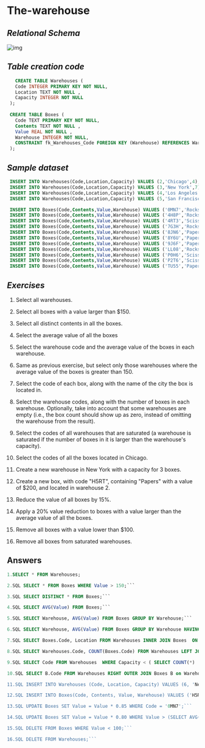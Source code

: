 # The-warehouse

## *Relational Schema*
![img](https://upload.wikimedia.org/wikipedia/commons/4/47/Sql_warehouse.png)

## *Table creation code*
```SQL 
   CREATE TABLE Warehouses (
   Code INTEGER PRIMARY KEY NOT NULL,
   Location TEXT NOT NULL ,
   Capacity INTEGER NOT NULL 
 );
 
 CREATE TABLE Boxes (
   Code TEXT PRIMARY KEY NOT NULL,
   Contents TEXT NOT NULL ,
   Value REAL NOT NULL ,
   Warehouse INTEGER NOT NULL, 
   CONSTRAINT fk_Warehouses_Code FOREIGN KEY (Warehouse) REFERENCES Warehouses(Code)
 );
 ```
## *Sample dataset*
```SQL INSERT INTO Warehouses(Code,Location,Capacity) VALUES (1,'Chicago',3);
 INSERT INTO Warehouses(Code,Location,Capacity) VALUES (2,'Chicago',4);
 INSERT INTO Warehouses(Code,Location,Capacity) VALUES (3,'New York',7);
 INSERT INTO Warehouses(Code,Location,Capacity) VALUES (4,'Los Angeles',2);
 INSERT INTO Warehouses(Code,Location,Capacity) VALUES (5,'San Francisco',8);

 INSERT INTO Boxes(Code,Contents,Value,Warehouse) VALUES ('0MN7','Rocks',180,3);
 INSERT INTO Boxes(Code,Contents,Value,Warehouse) VALUES ('4H8P','Rocks',250,1);
 INSERT INTO Boxes(Code,Contents,Value,Warehouse) VALUES ('4RT3','Scissors',190,4);
 INSERT INTO Boxes(Code,Contents,Value,Warehouse) VALUES ('7G3H','Rocks',200,1);
 INSERT INTO Boxes(Code,Contents,Value,Warehouse) VALUES ('8JN6','Papers',75,1);
 INSERT INTO Boxes(Code,Contents,Value,Warehouse) VALUES ('8Y6U','Papers',50,3);
 INSERT INTO Boxes(Code,Contents,Value,Warehouse) VALUES ('9J6F','Papers',175,2);
 INSERT INTO Boxes(Code,Contents,Value,Warehouse) VALUES ('LL08','Rocks',140,4);
 INSERT INTO Boxes(Code,Contents,Value,Warehouse) VALUES ('P0H6','Scissors',125,1);
 INSERT INTO Boxes(Code,Contents,Value,Warehouse) VALUES ('P2T6','Scissors',150,2);
 INSERT INTO Boxes(Code,Contents,Value,Warehouse) VALUES ('TU55','Papers',90,5);
```

## *Exercises*
1. Select all warehouses.

2. Select all boxes with a value larger than $150.

3. Select all distinct contents in all the boxes.

4. Select the average value of all the boxes

5. Select the warehouse code and the average value of the boxes in each warehouse.

6. Same as previous exercise, but select only those warehouses where the average value of the boxes is greater than 150.

7. Select the code of each box, along with the name of the city the box is located in.

8. Select the warehouse codes, along with the number of boxes in each warehouse. Optionally, take into account that some warehouses are empty (i.e., the box count should show up as zero, instead of omitting the warehouse from the result).

9. Select the codes of all warehouses that are saturated (a warehouse is saturated if the number of boxes in it is larger than the warehouse's capacity).

10. Select the codes of all the boxes located in Chicago.

11. Create a new warehouse in New York with a capacity for 3 boxes.

12. Create a new box, with code "H5RT", containing "Papers" with a value of $200, and located in warehouse 2.

13. Reduce the value of all boxes by 15%.

14. Apply a 20% value reduction to boxes with a value larger than the average value of all the boxes.

15. Remove all boxes with a value lower than $100.

16. Remove all boxes from saturated warehouses.

## Answers
```SQL
1.SELECT * FROM Warehouses;

2.SQL SELECT * FROM Boxes WHERE Value > 150;```

3.SQL SELECT DISTINCT * FROM Boxes;```

4.SQL SELECT AVG(Value) FROM Boxes;```

5.SQL SELECT Warehouse, AVG(Value) FROM Boxes GROUP BY Warehouse;```

6.SQL SELECT Warehouse, AVG(Value) FROM Boxes GROUP BY Warehouse HAVING AVG(Value) > 150;```

7.SQL SELECT Boxes.Code, Location FROM Warehouses INNER JOIN Boxes  ON Warehouses.Code = Boxes.Warehouse;```

8.SQL SELECT Warehouses.Code, COUNT(Boxes.Code) FROM Warehouses LEFT JOIN Boxes ON Warehouses.Code = Boxes.Warehouse GROUP BY Warehouses.Code;```

9.SQL SELECT Code FROM Warehouses  WHERE Capacity < ( SELECT COUNT(*)  FROM Boxes  WHERE Warehouse = Warehouses.Code);```

10.SQL SELECT B.Code FROM Warehouses RIGHT OUTER JOIN Boxes B on Warehouses.Code = B.Warehouse WHERE Location = 'Chicago;```

11.SQL INSERT INTO Warehouses (Code, Location, Capacity) VALUES (6, 'New York',3);```

12.SQL INSERT INTO Boxes(Code, Contents, Value, Warehouse) VALUES ('H5RT', 'Papers', 200, 2);```

13.SQL UPDATE Boxes SET Value = Value * 0.85 WHERE Code = '0MN7';```

14.SQL UPDATE Boxes SET Value = Value * 0.80 WHERE Value > (SELECT AVG(Value) FROM (SELECT * FROM Boxes);```

15.SQL DELETE FROM Boxes WHERE Value < 100;```

16.SQL DELETE FROM Warehouses;``` 
